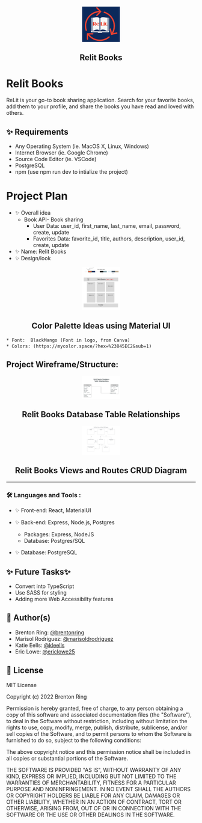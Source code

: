 <p align="center">
 <img width="100px" src="./frontend/public/ReLit.png" align="center" alt="Relit Books" />
 <h2 align="center">Relit Books</h2>




# Relit Books
ReLit is your go-to book sharing application. Search for your favorite books, add them to    your profile, and share the books you have read and loved with others.

## ✨ Requirements
* Any Operating System (ie. MacOS X, Linux, Windows)
* Internet Browser (ie. Google Chrome)
* Source Code Editor (ie. VSCode)
* PostgreSQL
* npm (use npm run dev to intialize the project)

# Project Plan
- ✨ Overall idea
    * Book API- Book sharing 
      * User Data: user_id, first_name, last_name, email, password, create, update
      * Favorites Data: favorite_id, title, authors, description, user_id, create, update
- ✨ Name: Relit Books
- ✨ Design/look
<p align="center">
<img width="100px" src="./backend/public/build/Color_Design.png" align="center" alt="Color Palette Ideas using Material UI" />
 <h2 align="center">Color Palette Ideas using Material UI</h2>

    * Font:  BlackMango (Font in logo, from Canva)
    * Colors: (https://mycolor.space/?hex=%23845EC2&sub=1)

## Project Wireframe/Structure:
<p align="center">
<img width="100px" src="./backend/public/build/Table Relationships.jpg" align="center" alt="Relit Books Database Table Relationships" />
 <h2 align="center">Relit Books Database Table Relationships</h2>
 <p align="center">
<img width="100px" src="./backend/public/build/Routes_Diagram.jpg" align="center" alt="Relit Books Views and Routes CRUD Diagram" />
 <h2 align="center">Relit Books Views and Routes CRUD Diagram</h2>



---
### :hammer_and_wrench: Languages and Tools :
- ✨ Front-end: React, MaterialUI
- ✨ Back-end: Express, Node.js, Postgres
    - Packages: Express, NodeJS
    - Database: Postgres/SQL

- ✨ Database: PostgreSQL

## ✨ Future Tasks✨
 - Convert into TypeScript
 - Use SASS for styling
 - Adding more Web Accessibilty features


## 👤 Author(s)

* Brenton Ring: [@brentonring](https://github.com/brentonring)
* Marisol Rodriguez: [@marisoldrodriguez](https://github.com/marisoldrodriguez)
* Katie Eells: [@kleells](https://github.com/kleells)
* Eric Lowe: [@ericlowe25](https://github.com/ericlowe25)

## 📝 License
MIT License

Copyright (c) 2022 Brenton Ring

Permission is hereby granted, free of charge, to any person obtaining a copy
of this software and associated documentation files (the "Software"), to deal
in the Software without restriction, including without limitation the rights
to use, copy, modify, merge, publish, distribute, sublicense, and/or sell
copies of the Software, and to permit persons to whom the Software is
furnished to do so, subject to the following conditions:

The above copyright notice and this permission notice shall be included in all
copies or substantial portions of the Software.

THE SOFTWARE IS PROVIDED "AS IS", WITHOUT WARRANTY OF ANY KIND, EXPRESS OR
IMPLIED, INCLUDING BUT NOT LIMITED TO THE WARRANTIES OF MERCHANTABILITY,
FITNESS FOR A PARTICULAR PURPOSE AND NONINFRINGEMENT. IN NO EVENT SHALL THE
AUTHORS OR COPYRIGHT HOLDERS BE LIABLE FOR ANY CLAIM, DAMAGES OR OTHER
LIABILITY, WHETHER IN AN ACTION OF CONTRACT, TORT OR OTHERWISE, ARISING FROM,
OUT OF OR IN CONNECTION WITH THE SOFTWARE OR THE USE OR OTHER DEALINGS IN THE
SOFTWARE.
